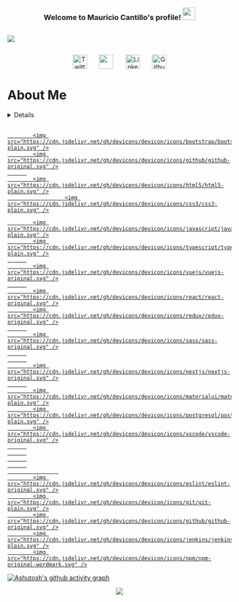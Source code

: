 <h3 align="center">
  Welcome to Mauricio Cantillo's profile!
  <img src="https://media.giphy.com/media/hvRJCLFzcasrR4ia7z/giphy.gif" width="28">
</h3>
  <!-- Typing SVG by DenverCoder1 - https://github.com/DenverCoder1/readme-typing-svg -->
<div style="display: flex">
  <p align="center" >
    <a href="https://github.com/DenverCoder1/readme-typing-svg"><img style="justify-content: center" src="https://readme-typing-svg.herokuapp.com?size=24&color=6353FF&center=true&vCenter=true&width=520&lines=Full+Stack+Web+Developer;A+Technophile+and+A+Computer+Geek;Passionate+About+New+Technologies;Constantly+Improving+Skills;Anime+Fan+and+Avid+PC+Gamer;Always+Learning+New+Things"</a>
  </p>
</div>

<!-- Social icons section -->
<p align="center">
  <a href="https://twitter.com/MauroCantillo_"><img width="32px" alt="Twitter" title="Twitter" src="https://img.icons8.com/color/452/twitter--v1.png"/></a>
  &#8287;&#8287;&#8287;&#8287;&#8287;
  <a href="https://discord.gg/bvU7mrAt" alt="Gaming Server for Free Time" title="Gaming Server for Free Time"><img width="32px" src="https://img.icons8.com/color/452/discord-logo.png"/></a>
  &#8287;&#8287;&#8287;&#8287;&#8287;
  <a href="https://www.linkedin.com/in/mauricio-cantillo-moreno/"><img width="32px" alt="LinkedIn" title="Want to connect?" src="https://img.icons8.com/color/344/linkedin-circled--v1.png"/></a>
  &#8287;&#8287;&#8287;&#8287;&#8287;
  <a href="https://github.com/Andyveloper"><img width="32px" alt="Github" title="My Github" src="https://img.icons8.com/nolan/344/github.png"/></a>
</p>

<!-- About me section -->
# About Me
<details>
  
## Info
  
  ```javascript
const mauro = {
  age: 28,
  ethnicity: "mixed-race",
  code: [JavaScript, HTML, CSS],
  tools: [TypeScript, Next.js, React, Redux, npm/yarn, Webpack/Vite, SCSS],
  rank: "Front-end Developer",
  upcomingTechnologies: {
                        techOne: "Java[SpringBoot]",
                        techTwo: "Express",
                        techThree: "Node.js"
                        },
  challenge: "To become a really great, kind and dependable software developer",
  description: "I am a very passionate person, that is always learning new stuff",
  dream: "My dream is to be good enough to be proud of myself"
};
```
  
  ## Stats
 <div>
<p align="center"><a href="https://github.com/anuraghazra/github-readme-stats"><img src="https://github-readme-stats.vercel.app/api?username=Andyveloper&show_icons=true&theme=tokyonight&count_private=true"</a></p>
<p align="center"><a href="https://github.com/anuraghazra/github-readme-stats"><img src="https://github-readme-stats.vercel.app/api/top-langs/?username=Andyveloper&layout=compact"</a></p>
</div>

</details>
 <br>
<p align="center">
  

            <img src="https://cdn.jsdelivr.net/gh/devicons/devicon/icons/bootstrap/bootstrap-plain.svg" />
            <img src="https://cdn.jsdelivr.net/gh/devicons/devicon/icons/github/github-original.svg" />
          
            <img src="https://cdn.jsdelivr.net/gh/devicons/devicon/icons/html5/html5-plain.svg" />
                      <img src="https://cdn.jsdelivr.net/gh/devicons/devicon/icons/css3/css3-plain.svg" />

            <img src="https://cdn.jsdelivr.net/gh/devicons/devicon/icons/javascript/javascript-plain.svg" />
            <img src="https://cdn.jsdelivr.net/gh/devicons/devicon/icons/typescript/typescript-plain.svg" />
          
            <img src="https://cdn.jsdelivr.net/gh/devicons/devicon/icons/vuejs/vuejs-original.svg" />
          
            <img src="https://cdn.jsdelivr.net/gh/devicons/devicon/icons/react/react-original.svg" />
            <img src="https://cdn.jsdelivr.net/gh/devicons/devicon/icons/redux/redux-original.svg" />
          
            <img src="https://cdn.jsdelivr.net/gh/devicons/devicon/icons/sass/sass-original.svg" />
          
          
            <img src="https://cdn.jsdelivr.net/gh/devicons/devicon/icons/nextjs/nextjs-original.svg" />
          
            <img src="https://cdn.jsdelivr.net/gh/devicons/devicon/icons/materialui/materialui-plain.svg" />
            <img src="https://cdn.jsdelivr.net/gh/devicons/devicon/icons/postgresql/postgresql-plain.svg" />
            <img src="https://cdn.jsdelivr.net/gh/devicons/devicon/icons/vscode/vscode-original.svg" />
          
          
          
          
                    
            <img src="https://cdn.jsdelivr.net/gh/devicons/devicon/icons/eslint/eslint-original.svg" />
            <img src="https://cdn.jsdelivr.net/gh/devicons/devicon/icons/git/git-plain.svg" />
            <img src="https://cdn.jsdelivr.net/gh/devicons/devicon/icons/github/github-original.svg" />
            <img src="https://cdn.jsdelivr.net/gh/devicons/devicon/icons/jenkins/jenkins-plain.svg" />
            <img src="https://cdn.jsdelivr.net/gh/devicons/devicon/icons/npm/npm-original-wordmark.svg" />
          
          
          
          
          
          
</p>

[![Ashutosh's github activity graph](https://github-readme-activity-graph.cyclic.app/graph?username=Andyveloper&theme=react-dark)](https://github.com/ashutosh00710/github-readme-activity-graph)
 
 <p align="center">
  <a href="https://github.com/ryo-ma/github-profile-trophy"><img src="https://github-profile-trophy.vercel.app/?username=Andyveloper&theme=dark_lover"</a>
</p>
